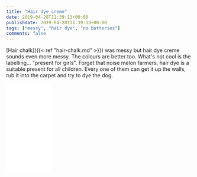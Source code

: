 ```yaml
---
title: "Hair dye creme"
date: 2019-04-28T11:39:13+00:00
publishdate: 2019-04-28T11:39:13+00:00
tags: ["messy", "hair dye", "no batteries"]
comments: false
---
```


[Hair chalk]({{< ref "hair-chalk.md" >}}) was messy but hair dye creme sounds even more messy. The colours are better too.  What's not cool is the labelling... "present for girls".  Forget that noise melon farmers, hair dye is a suitable present for all children. Every one of them can get it up the walls, rub it into the carpet and try to dye the dog.

<iframe style="width:120px;height:240px;" marginwidth="0" marginheight="0" scrolling="no" frameborder="0" src="//ws-eu.amazon-adsystem.com/widgets/q?ServiceVersion=20070822&OneJS=1&Operation=GetAdHtml&MarketPlace=GB&source=ss&ref=as_ss_li_til&ad_type=product_link&tracking_id=wwwcoldclimat-21&language=en_GB&marketplace=amazon&region=GB&placement=B07L692QLZ&asins=B07L692QLZ&linkId=4c5edd4605d0866e91f63841ab0c4427&show_border=true&link_opens_in_new_window=true"></iframe>